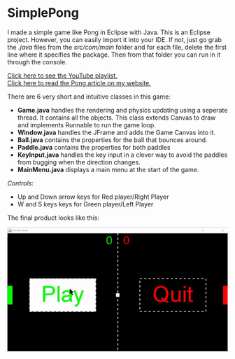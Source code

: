 # SimplePong

I made a simple game like Pong in Eclipse with Java. This is an Eclipse project. However, you can easily import it into your IDE. If not, just go grab the *.java* files from the *src/com/main* folder and for each file, delete the first line where it specifies the package. Then from that folder you can run in it through the console.

[Click here to see the YouTube playlist.](https://www.youtube.com/playlist?list=PL7g8l3pNV7-aVAJHzHBj73L1lYbcgZTxD)\
[Click here to read the Pong article on my website.](https://www.coding-heaven.ml/post/_pong)

There are 6 very short and intuitive classes in this game:

* __Game.java__ handles the rendering and physics updating using a seperate thread. It contains all the objects. This class extends Canvas to draw and implements Runnable to run the game loop.
* __Window.java__ handles the JFrame and adds the Game Canvas into it.
* __Ball.java__ contains the properties for the ball that bounces around.
* __Paddle.java__ contains the properties for both paddles
* __KeyInput.java__ handles the key input in a clever way to avoid the paddles from bugging when the direction changes.
* __MainMenu.java__ displays a main menu at the start of the game.

*Controls*: 
- Up and Down arrow keys for Red player/Right Player
- W and S keys keys for Green player/Left Player

The final product looks like this:

![](game.gif)